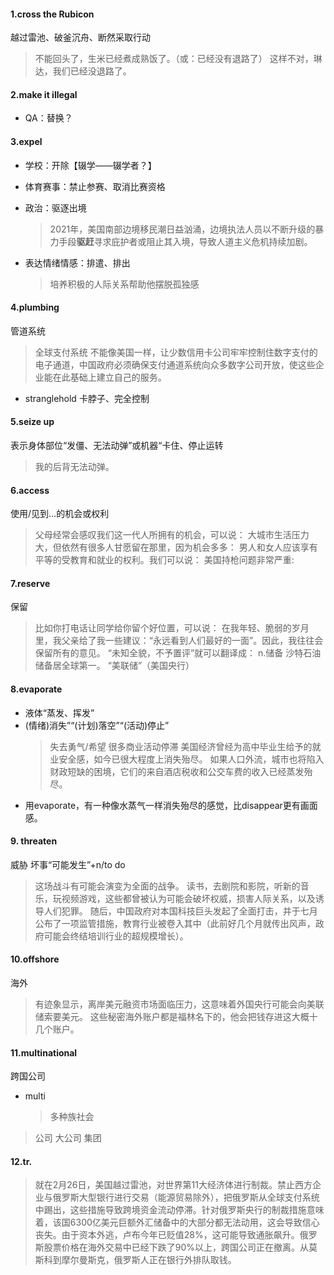 #### 1.cross the Rubicon 

越过雷池、破釜沉舟、断然采取行动

> 不能回头了，生米已经煮成熟饭了。（或：已经没有退路了）
> 这样不对，琳达，我们已经没退路了。
> 
#### 2.make it illegal 
- QA：替换？

#### 3.expel
- 学校：开除【辍学——辍学者？】

- 体育赛事：禁止参赛、取消比赛资格

- 政治：驱逐出境

  > 2021年，美国南部边境移民潮日益汹涌，边境执法人员以不断升级的暴力手段**驱赶**寻求庇护者或阻止其入境，导致人道主义危机持续加剧。

- 表达情绪情感：排遣、排出
  >培养积极的人际关系帮助他摆脱孤独感

#### 4.plumbing 
管道系统
>全球支付系统
>不能像美国一样，让少数信用卡公司牢牢控制住数字支付的电子通道，中国政府必须确保支付通道系统向众多数字公司开放，使这些企业能在此基础上建立自己的服务。
  - stranglehold 卡脖子、完全控制

#### 5.seize up

表示身体部位“发僵、无法动弹”或机器“卡住、停止运转

> 我的后背无法动弹。
> 
#### 6.access
使用/见到...的机会或权利
>父母经常会感叹我们这一代人所拥有的机会，可以说：
>大城市生活压力大，但依然有很多人甘愿留在那里，因为机会多多：
>男人和女人应该享有平等的受教育和就业的权利。我们可以说：
>美国持枪问题非常严重:
>
#### 7.reserve 
保留
>比如你打电话让同学给你留个好位置，可以说：
>在我年轻、脆弱的岁月里，我父亲给了我一些建议：“永远看到人们最好的一面”。因此，我往往会保留所有的意见。
>“未知全貌，不予置评”就可以翻译成：
n.储备
>沙特石油储备居全球第一。
>“美联储”（美国央行）
>
#### 8.evaporate
- 液体“蒸发、挥发”
- (情绪)消失”“(计划)落空”“(活动)停止”
  >失去勇气/希望
  >很多商业活动停滞
  >美国经济曾经为高中毕业生给予的就业安全感，如今已很大程度上消失殆尽。
  >如果人口外流，城市也将陷入财政短缺的困境，它们的来自酒店税收和公交车费的收入已经蒸发殆尽。
- 用evaporate，有一种像水蒸气一样消失殆尽的感觉，比disappear更有画面感。

#### 9. threaten
威胁
坏事“可能发生”+n/to do
>这场战斗有可能会演变为全面的战争。
>读书，去剧院和影院，听新的音乐，玩视频游戏，这些都曾被认为可能会破坏权威，损害人际关系，以及诱导人们犯罪。
>随后，中国政府对本国科技巨头发起了全面打击，并于七月公布了一项监管措施，教育行业被卷入其中（此前好几个月就传出风声，政府可能会终结培训行业的超规模增长）。
>
#### 10.offshore 
海外
>有迹象显示，离岸美元融资市场面临压力，这意味着外国央行可能会向美联储索要美元。
>这些秘密海外账户都是福林名下的，他会把钱存进这大概十几个账户。
>
#### 11.multinational 
跨国公司
- multi
  >多种族社会
>公司
> 大公司
> 集团
> 
#### 12.tr.
>就在2月26日，美国越过雷池，对世界第11大经济体进行制裁。禁止西方企业与俄罗斯大型银行进行交易（能源贸易除外），把俄罗斯从全球支付系统中踢出，这些措施导致跨境资金流动停滞。针对俄罗斯央行的制裁措施意味着，该国6300亿美元巨额外汇储备中的大部分都无法动用，这会导致信心丧失。由于资本外逃，卢布今年已贬值28%，这可能导致通胀飙升。俄罗斯股票价格在海外交易中已经下跌了90%以上，跨国公司正在撤离。从莫斯科到摩尔曼斯克，俄罗斯人正在银行外排队取钱。
